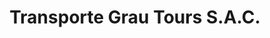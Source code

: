 ---
title: "Transporte Grau Tours S.A.C."
url: /villa-maria-del-triunfo/transporte-grau-tours-s-a-c/
shop: agencia de viajes
---